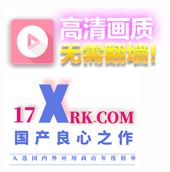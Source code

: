 <img src="https://raw.githubusercontent.com/17xrkapp/tuchuang/master/20191116230648.png"/>
<img src="https://raw.githubusercontent.com/17xrkapp/tuchuang/master/20191208150900.png"/>

